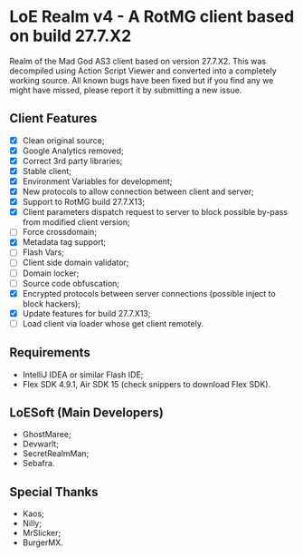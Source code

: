# LoE Realm v4 - A RotMG client based on build 27.7.X2
Realm of the Mad God AS3 client based on version 27.7.X2. This was decompiled using Action Script Viewer and converted into a completely working source. All known bugs have been fixed but if you find any we might have missed, please report it by submitting a new issue.

## Client Features
- [x] Clean original source;
- [x] Google Analytics removed;
- [x] Correct 3rd party libraries;
- [x] Stable client;
- [x] Environment Variables for development;
- [x] New protocols to allow connection between client and server;
- [x] Support to RotMG build 27.7.X13;
- [x] Client parameters dispatch request to server to block possible by-pass from modified client version;
- [ ] Force crossdomain;
- [x] Metadata tag support;
- [ ] Flash Vars;
- [ ] Client side domain validator;
- [ ] Domain locker;
- [ ] Source code obfuscation;
- [x] Encrypted protocols between server connections (possible inject to block hackers);
- [x] Update features for build 27.7.X13;
- [ ] Load client via loader whose get client remotely.

## Requirements
- IntelliJ IDEA or similar Flash IDE;
- Flex SDK 4.9.1, Air SDK 15 (check snippers to download Flex SDK).

## LoESoft (Main Developers)
- GhostMaree;
- Devwarlt;
- SecretRealmMan;
- Sebafra.

## Special Thanks
- Kaos;
- Nilly;
- MrSlicker;
- BurgerMX.